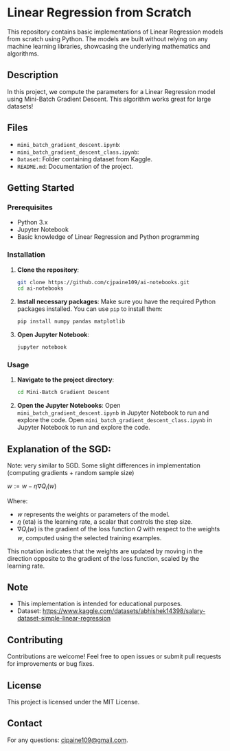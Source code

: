 # Linear Regression from Scratch

This repository contains basic implementations of Linear Regression models from scratch using Python. The models are built without relying on any machine learning libraries, showcasing the underlying mathematics and algorithms.

## Description

In this project, we compute the parameters for a Linear Regression model using Mini-Batch Gradient Descent. This algorithm works great for large datasets!

## Files

- `mini_batch_gradient_descent.ipynb`:
- `mini_batch_gradient_descent_class.ipynb`:
- `Dataset`: Folder containing dataset from Kaggle.
- `README.md`: Documentation of the project.

## Getting Started

### Prerequisites

- Python 3.x
- Jupyter Notebook
- Basic knowledge of Linear Regression and Python programming

### Installation

1. **Clone the repository**:
    ```bash
    git clone https://github.com/cjpaine109/ai-notebooks.git
    cd ai-notebooks
    ```

2. **Install necessary packages**:
    Make sure you have the required Python packages installed. You can use `pip` to install them:
    ```bash
    pip install numpy pandas matplotlib
    ```

3. **Open Jupyter Notebook**:
    ```bash
    jupyter notebook
    ```

### Usage

1. **Navigate to the project directory**:
    ```bash
    cd Mini-Batch Gradient Descent
    ```

2. **Open the Jupyter Notebooks**:
    Open `mini_batch_gradient_descent.ipynb` in Jupyter Notebook to run and explore the code.
    Open `mini_batch_gradient_descent_class.ipynb` in Jupyter Notebook to run and explore the code.

## Explanation of the SGD:

Note: very similar to SGD. Some slight differences in implementation (computing gradients + random sample size)

$w := w - \eta \nabla Q_{i}(w)$

Where:
- $w$ represents the weights or parameters of the model.
- $\eta$ (eta) is the learning rate, a scalar that controls the step size.
- $\nabla Q_{i}(w)$ is the gradient of the loss function $Q$ with respect to the weights $w$, computed using the selected training examples.

This notation indicates that the weights are updated by moving in the direction opposite to the gradient of the loss function, scaled by the learning rate.

## Note

- This implementation is intended for educational purposes.
- Dataset: https://www.kaggle.com/datasets/abhishek14398/salary-dataset-simple-linear-regression

## Contributing

Contributions are welcome! Feel free to open issues or submit pull requests for improvements or bug fixes.

## License

This project is licensed under the MIT License.

## Contact

For any questions: cjpaine109@gmail.com.